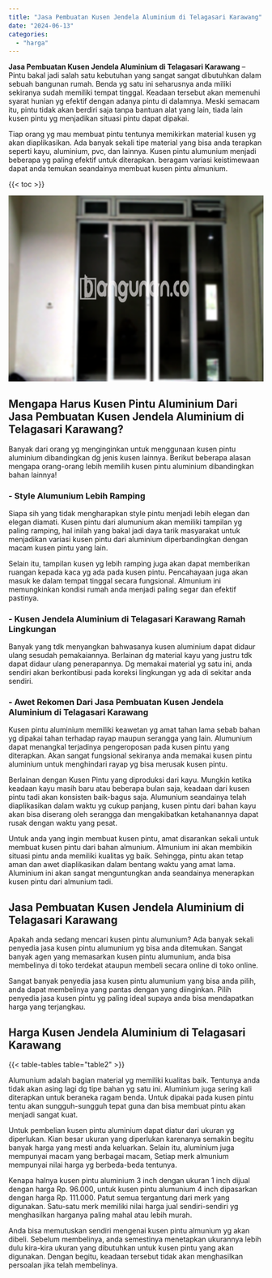 ```yaml
---
title: "Jasa Pembuatan Kusen Jendela Aluminium di Telagasari Karawang"
date: "2024-06-13"
categories: 
  - "harga"
---
```


**Jasa Pembuatan Kusen Jendela Aluminium di Telagasari Karawang** – Pintu bakal jadi salah satu kebutuhan yang sangat sangat dibutuhkan dalam sebuah bangunan rumah. Benda yg satu ini seharusnya anda miliki sekiranya sudah memiliki tempat tinggal. Keadaan tersebut akan memenuhi syarat hunian yg efektif dengan adanya pintu di dalamnya. Meski semacam itu, pintu tidak akan berdiri saja tanpa bantuan alat yang lain, tiada lain kusen pintu yg menjadikan situasi pintu dapat dipakai.

Tiap orang yg mau membuat pintu tentunya memikirkan material kusen yg akan diaplikasikan. Ada banyak sekali tipe material yang bisa anda terapkan seperti kayu, aluminium, pvc, dan lainnya. Kusen pintu alumunium menjadi beberapa yg paling efektif untuk diterapkan. beragam variasi keistimewaan dapat anda temukan seandainya membuat kusen pintu almunium.

{{< toc >}}

![Jasa Pembuatan Kusen Jendela Aluminium di Telagasari Karawang](/images/harga-kusen-jendela-alumunium-39.png)

## Mengapa Harus Kusen Pintu Aluminium Dari Jasa Pembuatan Kusen Jendela Aluminium di Telagasari Karawang?

Banyak dari orang yg menginginkan untuk menggunaan kusen pintu aluminium dibandingkan dg jenis kusen lainnya. Berikut beberapa alasan mengapa orang-orang lebih memilih kusen pintu aluminium dibandingkan bahan lainnya!

### \- Style Alumunium Lebih Ramping

Siapa sih yang tidak mengharapkan style pintu menjadi lebih elegan dan elegan diamati. Kusen pintu dari alumunium akan memiliki tampilan yg paling ramping, hal inilah yang bakal jadi daya tarik masyarakat untuk menjadikan variasi kusen pintu dari aluminium diperbandingkan dengan macam kusen pintu yang lain.

Selain itu, tampilan kusen yg lebih ramping juga akan dapat memberikan ruangan kepada kaca yg ada pada kusen pintu. Pencahayaan juga akan masuk ke dalam tempat tinggal secara fungsional. Almunium ini memungkinkan kondisi rumah anda menjadi paling segar dan efektif pastinya.

### \- Kusen Jendela Aluminium di Telagasari Karawang Ramah Lingkungan

Banyak yang tdk menyangkan bahwasanya kusen aluminium dapat didaur ulang sesudah pemakaiannya. Berlainan dg material kayu yang justru tdk dapat didaur ulang penerapannya. Dg memakai material yg satu ini, anda sendiri akan berkontibusi pada koreksi lingkungan yg ada di sekitar anda sendiri.

### \- Awet Rekomen Dari Jasa Pembuatan Kusen Jendela Aluminium di Telagasari Karawang

Kusen pintu aluminium memiliki keawetan yg amat tahan lama sebab bahan yg dipakai tahan terhadap rayap maupun serangga yang lain. Alumunium dapat menangkal terjadinya pengeroposan pada kusen pintu yang diterapkan. Akan sangat fungsional sekiranya anda memakai kusen pintu aluminium untuk menghindari rayap yg bisa merusak kusen pintu.

Berlainan dengan Kusen Pintu yang diproduksi dari kayu. Mungkin ketika keadaan kayu masih baru atau beberapa bulan saja, keadaan dari kusen pintu tadi akan konsisten baik-bagus saja. Alumunium seandainya telah diaplikasikan dalam waktu yg cukup panjang, kusen pintu dari bahan kayu akan bisa diserang oleh serangga dan mengakibatkan ketahanannya dapat rusak dengan waktu yang pesat.

Untuk anda yang ingin membuat kusen pintu, amat disarankan sekali untuk membuat kusen pintu dari bahan almunium. Almunium ini akan membikin situasi pintu anda memiliki kualitas yg baik. Sehingga, pintu akan tetap aman dan awet diaplikasikan dalam bentang waktu yang amat lama. Aluminium ini akan sangat menguntungkan anda seandainya menerapkan kusen pintu dari almunium tadi.

## Jasa Pembuatan Kusen Jendela Aluminium di Telagasari Karawang

Apakah anda sedang mencari kusen pintu alumunium? Ada banyak sekali penyedia jasa kusen pintu alumunium yg bisa anda ditemukan. Sangat banyak agen yang memasarkan kusen pintu alumunium, anda bisa membelinya di toko terdekat ataupun membeli secara online di toko online.

Sangat banyak penyedia jasa kusen pintu alumunium yang bisa anda pilih, anda dapat membelinya yang pantas dengan yang diinginkan. Pilih penyedia jasa kusen pintu yg paling ideal supaya anda bisa mendapatkan harga yang terjangkau.

## Harga Kusen Jendela Aluminium di Telagasari Karawang

{{< table-tables table="table2" >}}

Alumunium adalah bagian material yg memiliki kualitas baik. Tentunya anda tidak akan asing lagi dg tipe bahan yg satu ini. Aluminium juga sering kali diterapkan untuk beraneka ragam benda. Untuk dipakai pada kusen pintu tentu akan sungguh-sungguh tepat guna dan bisa membuat pintu akan menjadi sangat kuat.

Untuk pembelian kusen pintu aluminium dapat diatur dari ukuran yg diperlukan. Kian besar ukuran yang diperlukan karenanya semakin begitu banyak harga yang mesti anda keluarkan. Selain itu, aluminium juga mempunyai macam yang berbagai macam, Setiap merk almunium mempunyai nilai harga yg berbeda-beda tentunya.

Kenapa halnya kusen pintu aluminium 3 inch dengan ukuran 1 inch dijual dengan harga Rp. 96.000, untuk kusen pintu alumunium 4 inch dipasarkan dengan harga Rp. 111.000. Patut semua tergantung dari merk yang digunakan. Satu-satu merk memiliki nilai harga jual sendiri-sendiri yg menghasilkan harganya paling mahal atau lebih murah.

Anda bisa memutuskan sendiri mengenai kusen pintu almunium yg akan dibeli. Sebelum membelinya, anda semestinya menetapkan ukurannya lebih dulu kira-kira ukuran yang dibutuhkan untuk kusen pintu yang akan digunakan. Dengan begitu, keadaan tersebut tidak akan menghasilkan persoalan jika telah membelinya.
